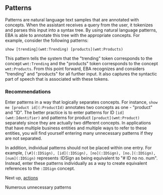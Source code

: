## Patterns

Patterns are natural language text samples that are annotated with concepts. When the assistant receives a query from the user, it tokenizes and parses this input into a syntax tree. By using natural language patterns, EBA is able to annotate this tree with the appropriate concepts. For example, consider the following patterns:

```
show [trending](wmt:Trending) [products](wmt:Products)
```

This pattern tells the system that the "trending" token corresponds to the concept `wmt:Trending` and the "products" token corresponds to the concept `wmt:Products`. From this point forward, EBA recognizes and considers "trending" and "products" for all further input. It also captures the syntactic part of speech that is associated with these tokens.

### Recommendations

Enter patterns in a way that logically separates concepts. For instance, `show me [product id](:ProductId)` annotates two concepts as one - "product" and "ID". The better practice is to enter patterns for ID `[id](wmt:Identifier)` and patterns for product `[product](wmt:Product)` separately since they are actually two different concepts. In applications that have multiple business entities and multiple ways to refer to these entities, you will find yourself entering many unnecessary patterns if they are not separated.

In addition, individual patterns should not be placed within one entry. For example, `[\#](:IDSign), [id](:IDSign), [no](:IDSign), [no.](:IDSign), [num](:IDSign)` represents :IDSign as being equivalent to "# ID no no. num". Instead, enter these patterns individually as a way to create equivalent references to the `:IDSign` concept.

Next up, [actions](./Actions.md)


Numerous unnecessary patterns 
